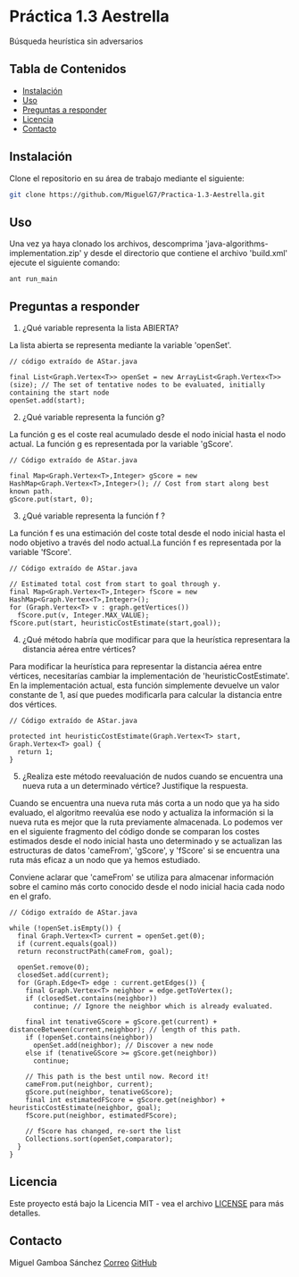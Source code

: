 # Práctica 1.3 Aestrella
Búsqueda heurística sin adversarios

## Tabla de Contenidos

- [Instalación](#instalación)
- [Uso](#uso)
- [Preguntas a responder](#Preguntas-a-responder)
- [Licencia](#licencia)
- [Contacto](#contacto)

## Instalación

Clone el repositorio en su área de trabajo mediante el siguiente:
```bash
git clone https://github.com/MiguelG7/Practica-1.3-Aestrella.git
```

## Uso

Una vez ya haya clonado los archivos, descomprima 'java-algorithms-implementation.zip' y desde el directorio que contiene el archivo 'build.xml' ejecute el siguiente comando:
```
ant run_main
```

## Preguntas a responder

1. ¿Qué variable representa la lista ABIERTA?

La lista abierta se representa mediante la variable 'openSet'.

```
// código extraído de AStar.java

final List<Graph.Vertex<T>> openSet = new ArrayList<Graph.Vertex<T>>(size); // The set of tentative nodes to be evaluated, initially containing the start node
openSet.add(start);
```

2. ¿Qué variable representa la función g?

La función g es el coste real acumulado desde el nodo inicial hasta el nodo actual. La función g es representada por la variable 'gScore'.

```
// Código extraído de AStar.java

final Map<Graph.Vertex<T>,Integer> gScore = new HashMap<Graph.Vertex<T>,Integer>(); // Cost from start along best known path.
gScore.put(start, 0);
```

3. ¿Qué variable representa la función f ?

La función f es una estimación del coste total desde el nodo inicial hasta el nodo objetivo a través del nodo actual.La función f es representada por la variable 'fScore'.
```
// Código extraído de AStar.java

// Estimated total cost from start to goal through y.
final Map<Graph.Vertex<T>,Integer> fScore = new HashMap<Graph.Vertex<T>,Integer>();
for (Graph.Vertex<T> v : graph.getVertices())
  fScore.put(v, Integer.MAX_VALUE);
fScore.put(start, heuristicCostEstimate(start,goal));
```

4. ¿Qué método habría que modificar para que la heurística representara la distancia aérea entre vértices?

Para modificar la heurística para representar la distancia aérea entre vértices, necesitarías cambiar la implementación de 'heuristicCostEstimate'. En la implementación actual, esta función simplemente devuelve un valor constante de 1, así que puedes modificarla para calcular la distancia entre dos vértices.

```
// Código extraído de AStar.java

protected int heuristicCostEstimate(Graph.Vertex<T> start, Graph.Vertex<T> goal) {
  return 1;
}
```

5. ¿Realiza este método reevaluación de nudos cuando se encuentra una nueva ruta a un determinado vértice? Justifique la respuesta.

Cuando se encuentra una nueva ruta más corta a un nodo que ya ha sido evaluado, el algoritmo reevalúa ese nodo y actualiza la información si la nueva ruta es mejor que la ruta previamente almacenada. Lo podemos ver en el siguiente fragmento del código donde se comparan los costes estimados desde el nodo inicial hasta uno determinado y se actualizan las estructuras de datos 'cameFrom', 'gScore', y 'fScore' si se encuentra una ruta más eficaz a un nodo que ya hemos estudiado.

Conviene aclarar que 'cameFrom' se utiliza para almacenar información sobre el camino más corto conocido desde el nodo inicial hacia cada nodo en el grafo. 

```
// Código extraído de AStar.java

while (!openSet.isEmpty()) {
  final Graph.Vertex<T> current = openSet.get(0);
  if (current.equals(goal))
  return reconstructPath(cameFrom, goal);

  openSet.remove(0);
  closedSet.add(current);
  for (Graph.Edge<T> edge : current.getEdges()) {
    final Graph.Vertex<T> neighbor = edge.getToVertex();
    if (closedSet.contains(neighbor))
      continue; // Ignore the neighbor which is already evaluated.

    final int tenativeGScore = gScore.get(current) + distanceBetween(current,neighbor); // length of this path.
    if (!openSet.contains(neighbor))
      openSet.add(neighbor); // Discover a new node
    else if (tenativeGScore >= gScore.get(neighbor))
      continue;

    // This path is the best until now. Record it!
    cameFrom.put(neighbor, current);
    gScore.put(neighbor, tenativeGScore);
    final int estimatedFScore = gScore.get(neighbor) + heuristicCostEstimate(neighbor, goal);
    fScore.put(neighbor, estimatedFScore);

    // fScore has changed, re-sort the list
    Collections.sort(openSet,comparator);
  }
}
```

## Licencia
Este proyecto está bajo la Licencia MIT - vea el archivo [LICENSE](LICENSE) para más detalles.

## Contacto
Miguel Gamboa Sánchez
[Correo](mailto:miguel.gamboasanchez@usp.ceu.es)
[GitHub](https://github.com/MiguelG7)
